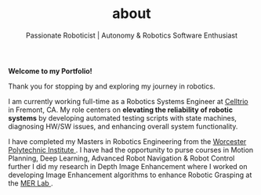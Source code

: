 ﻿---
layout: about
title: about
permalink: /
subtitle: Passionate Roboticist | Autonomy & Robotics Software Enthusiast

profile:
  align: right
  image: om.jpg
  image_circular: true # crops the image to make it circular
  more_info: >
    <p>Robotics Systems Engineer</p>
    <p>San Francisco Bay Area</p>
    
    

news: true # includes a list of news items
selected_papers: true # includes a list of papers marked as "selected={true}"
social: true # includes social icons at the bottom of the page
---

**Welcome to my Portfolio!**

Thank you for stopping by and exploring my journey in robotics.

I am currently working full-time as a Robotics Systems Engineer at <a href = "https://celltrio.com/"> Celltrio </a> in Fremont, CA. My role centers on **elevating the reliability of robotic systems** by developing automated testing scripts with state machines, diagnosing HW/SW issues, and enhancing overall system functionality.

I have completed my Masters in Robotics Engineering from the <a href = "https://www.wpi.edu/academics/departments/robotics-engineering"> Worcester Polytechnic Institute </a>. I have had the opportunity to purse courses in Motion Planning, Deep Learning, Advanced Robot Navigation & Robot Control further I did my research in Depth Image Enhancement where I worked on developing Image Enhancement algorithms to enhance Robotic Grasping at the  <a href = "https://wp.wpi.edu/merlab/" > MER Lab </a>.
